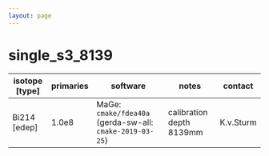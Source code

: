 ```yaml
---
layout: page
---
```


# single_s3_8139

| isotope [type] | primaries | software | notes | contact |
| -- | -- | -- | -- | -- |
| Bi214 [edep] | 1.0e8 | MaGe: `cmake/fdea40a` (gerda-sw-all: `cmake-2019-03-25`) | calibration depth 8139mm | K.v.Sturm |

